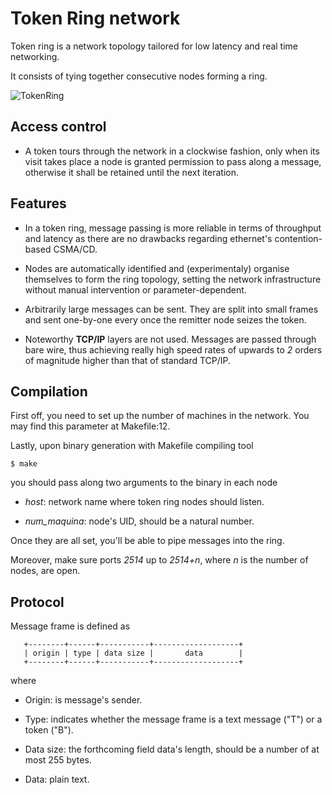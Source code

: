 # Token Ring network

Token ring is a network topology tailored for low latency and real time networking.

It consists of tying together consecutive nodes forming a ring.

![TokenRing](http://www.webopedia.com/FIG/RING.gif)

## Access control

* A token tours through the network in a clockwise fashion, only when its visit
takes place a node is granted permission to pass along a message, otherwise
it shall be retained until the next iteration.

## Features

* In a token ring, message passing is more reliable in terms of throughput and
latency as there are no drawbacks regarding ethernet's contention-based CSMA/CD.

* Nodes are automatically identified and (experimentaly) organise themselves to
form the ring topology, setting the network infrastructure without manual
intervention or parameter-dependent.

* Arbitrarily large messages can be sent. They are split into small frames
and sent one-by-one every once the remitter node seizes the token.

* Noteworthy **TCP/IP** layers are not used. Messages are passed through
bare wire, thus achieving really high speed rates of upwards to _2_ orders
of magnitude higher than that of standard TCP/IP.

## Compilation

First off, you need to set up the number of machines in the network. You may
find this parameter at Makefile:12.

Lastly, upon binary generation with Makefile compiling tool

```
$ make
```

you should pass along two arguments to the binary in each node

* *host*: network name where token ring nodes should listen.

* *num\_maquina*: node's UID, should be a natural number.

Once they are all set, you'll be able to pipe messages into the ring.

Moreover, make sure ports _2514_ up to _2514+n_, where _n_ is the number of
nodes, are open.

## Protocol

Message frame is defined as

```
   +--------+------+-----------+-------------------+
   | origin | type | data size |       data        |
   +--------+------+-----------+-------------------+
```

where

* Origin: is message's sender.

* Type: indicates whether the message frame is a text message ("T") or a token ("B").

* Data size: the forthcoming field data's length, should be a number of at most 255 bytes.

* Data: plain text.

